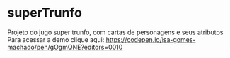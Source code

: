 # superTrunfo
Projeto do jugo super trunfo, com cartas de personagens e seus atributos <br>
Para acessar a demo clique aqui: https://codepen.io/isa-gomes-machado/pen/gOgmQNE?editors=0010

